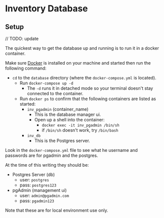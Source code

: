 # Inventory Database

## Setup

// TODO: update

The quickest way to get the database up and running is to run it in a docker container.

Make sure [Docker](https://www.docker.com/products/developer-tools) is installed on your machine and started then run the following command:

- `cd` to the `database` directory (where the `docker-compose.yml` is located).
  - Run `docker-compose up -d`
    - The `-d` runs it in detached mode so your terminal doesn't stay connected to the container.
  - Run `docker ps` to confirm that the following containers are listed as started:
    - `inv_pgadmin` (container_name)
      - This is the database manager ui.
      - Open up a shell into the container:
        - `docker exec -it inv_pgadmin /bin/sh`
        - if `/bin/sh` doesn't work, try `/bin/bash`
    - `inv_db`
      - This is the Postgres server.

Look in the `docker-compose.yml` file to see what he username and passwords are for pgadmin and the postgres.

At the time of this writing they should be:

- Postgres Server (db)
  - user: `postgres`
  - pass: `postgres123`
- pgAdmin (management ui)
  - user: `admin@pgadmin.com`
  - pass: `pgadmin123`

Note that these are for local environment use only.